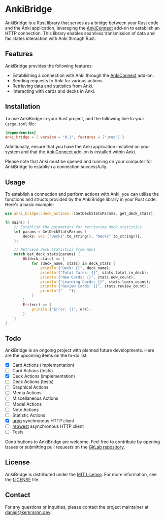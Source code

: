 # AnkiBridge

AnkiBridge is a Rust library that serves as a bridge between your Rust code and the Anki application, leveraging the [AnkiConnect](https://ankiweb.net/shared/info/2055492159) add-on to establish an HTTP connection. This library enables seamless transmission of data and facilitates interaction with Anki through Rust.

## Features

AnkiBridge provides the following features:

- Establishing a connection with Anki through the [AnkiConnect](https://ankiweb.net/shared/info/2055492159) add-on.
- Sending requests to Anki for various actions.
- Retrieving data and statistics from Anki.
- Interacting with cards and decks in Anki.

## Installation

To use AnkiBridge in your Rust project, add the following line to your `Cargo.toml` file:

```toml
[dependencies]
anki_bridge = { version = "0.1", features = ["ureq"] }
```

Additionally, ensure that you have the Anki application installed on your system and that the [AnkiConnect](https://ankiweb.net/shared/info/2055492159) add-on is installed within Anki.

Please note that Anki must be opened and running on your computer for AnkiBridge to establish a connection successfully.

## Usage

To establish a connection and perform actions with Anki, you can utilize the functions and structs provided by the AnkiBridge library in your Rust code. Here's a basic example:

```rust
use anki_bridge::deck_actions::{GetDeckStatsParams, get_deck_stats};

fn main() {
    // Establish the parameters for retrieving deck statistics
    let params = GetDeckStatsParams {
        decks: vec!["Deck1".to_string(), "Deck2".to_string()],
    };

    // Retrieve deck statistics from Anki
    match get_deck_stats(params) {
        Ok(deck_stats) => {
            for (deck_name, stats) in deck_stats {
                println!("Deck: {}", deck_name);
                println!("Total Cards: {}", stats.total_in_deck);
                println!("New Cards: {}", stats.new_count);
                println!("Learning Cards: {}", stats.learn_count);
                println!("Review Cards: {}", stats.review_count);
                println!("---");
            }
        }
        Err(err) => {
            println!("Error: {}", err);
        }
    }
}
```

## Todo

AnkiBridge is an ongoing project with planned future developments. Here are the upcoming items on the to-do list:

- [x] Card Actions (implementation)
- [ ] Card Actions (tests)
- [x] Deck Actions (implementation)
- [ ] Deck Actions (tests)
- [ ] Graphical Actions
- [ ] Media Actions
- [ ] Miscellaneous Actions
- [ ] Model Actions
- [ ] Note Actions
- [ ] Statistic Actions
- [X] [ureq](https://github.com/algesten/ureq) synchronous HTTP client
- [ ] [reqwest](https://github.com/seanmonstar/reqwest) asynchronous HTTP client
- [ ] Tests

Contributions to AnkiBridge are welcome. Feel free to contribute by opening issues or submitting pull requests on the [GitLab repository](https://gitlab.com/kerkmann/anki_bridge).

## License

AnkiBridge is distributed under the [MIT License](https://opensource.org/licenses/MIT). For more information, see the [LICENSE](https://github.com/your_username/anki_connect/blob/main/LICENSE) file.

## Contact

For any questions or inquiries, please contact the project maintainer at [daniel@kerkmann.dev](mailto:daniel@kerkmann.dev).
